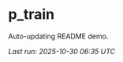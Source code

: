 # p_train

Auto-updating README demo.

<!--START_SECTION:status-->
_Last run: 2025-10-30 06:35 UTC_
<!--END_SECTION:status-->













































































































































































































































































































































































































































































































































































































































































































































































































































































































































































































































































































































































































































































































































































































































































































































































